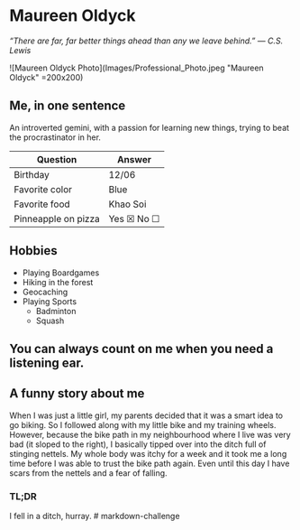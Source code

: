 # Maureen Oldyck

*“There are far, far better things ahead than any we leave behind.”
― C.S. Lewis* 

![Maureen Oldyck Photo](Images/Professional_Photo.jpeg "Maureen Oldyck" =200x200)

## Me, in one sentence

An introverted gemini, with a passion for learning new things, trying to beat the procrastinator in her.   



| Question    |   Answer    |
| ----------- | ----------- |
|  Birthday      | 12/06     |
| Favorite color | Blue |
| Favorite food | Khao Soi |
| Pinneapple on pizza | Yes &#9746;  No &#9744;|


   
## Hobbies

+ Playing Boardgames 
+ Hiking in the forest
+ Geocaching
+ Playing Sports
    + Badminton
    + Squash



## You can always count on me when you need a listening ear.   


## A funny story about me
When I was just a little girl, my parents decided that it was a smart idea to go biking. So I followed along with my little bike and my training wheels. However, because the bike path in my neighbourhood where I live was very bad (it sloped to the right), I basically tipped over into the ditch full of stinging nettels. My whole body was itchy for a week and it took me a long time before I was able to trust the bike path again. Even until this day I have scars from the nettels and a fear of falling.

### TL;DR
I fell in a ditch, hurray. # markdown-challenge
